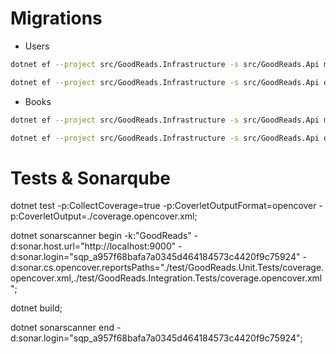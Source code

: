 # Migrations
- Users
```bash
dotnet ef --project src/GoodReads.Infrastructure -s src/GoodReads.Api migrations add InitialUsersMigration --context UsersContext -o ./EntityFramework/Migrations/Users;

dotnet ef --project src/GoodReads.Infrastructure -s src/GoodReads.Api database update --context UsersContext;
```

- Books
```bash
dotnet ef --project src/GoodReads.Infrastructure -s src/GoodReads.Api migrations add InitialBooksMigration --context BooksContext -o ./EntityFramework/Migrations/Books;

dotnet ef --project src/GoodReads.Infrastructure -s src/GoodReads.Api database update --context BooksContext;
```

# Tests & Sonarqube
dotnet test -p:CollectCoverage=true -p:CoverletOutputFormat=opencover -p:CoverletOutput=./coverage.opencover.xml;

dotnet sonarscanner begin -k:"GoodReads" -d:sonar.host.url="http://localhost:9000" -d:sonar.login="sqp_a957f68bafa7a0345d464184573c4420f9c75924" -d:sonar.cs.opencover.reportsPaths="./test/GoodReads.Unit.Tests/coverage.opencover.xml,./test/GoodReads.Integration.Tests/coverage.opencover.xml";

dotnet build;

dotnet sonarscanner end -d:sonar.login="sqp_a957f68bafa7a0345d464184573c4420f9c75924";